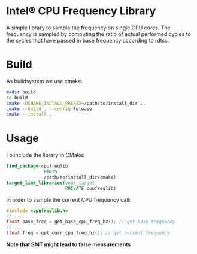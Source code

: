 # Intel® CPU Frequency Library
A simple library to sample the frequency on single CPU cores.
The frequency is sampled by computing the ratio of actual performed cycles to the cycles that have passed in base frequency according to rdtsc.


# Build
As buildsystem we use cmake: 
```bash
mkdir build
cd build
cmake -DCMAKE_INSTALL_PREFIX=/path/to/install_dir ..
cmake --build . --config Release
cmake --install .
```


# Usage

To include the library in CMake:
```cmake
find_package(cpufreqlib   
              HINTS 
              /path/to/install_dir/cmake)
target_link_libraries(your_target
                      PRIVATE cpufreqlib)             
```
In order to sample the current CPU frequency call:
```cpp
#include <cpufreqlib.h>
// ...
float base_freq = get_base_cpu_freq_hz(); // get base frequency
// ...
float freq = get_curr_cpu_freq_hz(); // get current frequency
```
**Note that SMT might lead to false measurements**
